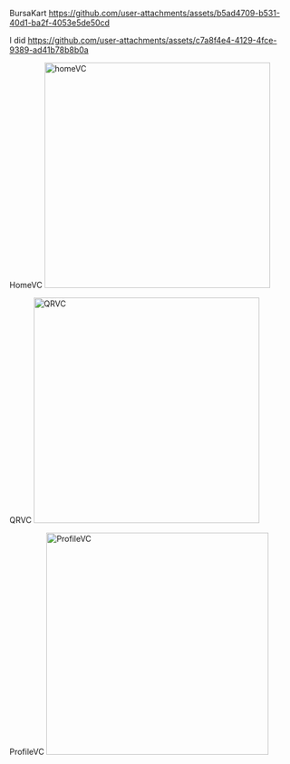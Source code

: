 
 BursaKart
https://github.com/user-attachments/assets/b5ad4709-b531-40d1-ba2f-4053e5de50cd




I did
https://github.com/user-attachments/assets/c7a8f4e4-4129-4fce-9389-ad41b78b8b0a



HomeVC
<img width="398" alt="homeVC" src="https://github.com/user-attachments/assets/766a30eb-d476-4b85-b9d8-02da813121db">




QRVC
<img width="398" alt="QRVC" src="https://github.com/user-attachments/assets/664b0995-4b1f-408e-a4db-24c74bca01fa">




ProfileVC
<img width="392" alt="ProfileVC" src="https://github.com/user-attachments/assets/07f10afc-1b68-4911-a1e5-bbfd5a0485fb">

